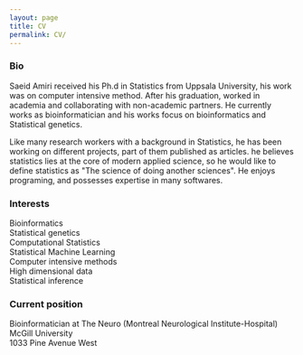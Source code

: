 ```yaml
---
layout: page
title: CV
permalink: CV/
---
```

<h3>
Bio
</h3>
Saeid Amiri received his Ph.d in Statistics from Uppsala University, his work was on computer intensive method. After his graduation, worked in academia and collaborating with non-academic partners. He currently works as bioinformatician and  his works focus on bioinformatics and  Statistical genetics.<br>

Like many research workers with a background in Statistics, he has been working on different projects, part of them published as articles. he believes statistics lies at the core of modern applied science, so he would like to define statistics as "The science of doing another sciences". He enjoys programing, and possesses expertise in many softwares.

<h3>
Interests
</h3>
<p>
Bioinformatics<br>
Statistical genetics <br>
Computational Statistics<br>
Statistical Machine Learning<br>
Computer intensive methods <br>
High dimensional data <br>
Statistical inference
</p>


<h3>
Current position
</h3>
Bioinformatician at The Neuro (Montreal Neurological Institute-Hospital) <br>
McGill University <br>
1033 Pine Avenue West <br>